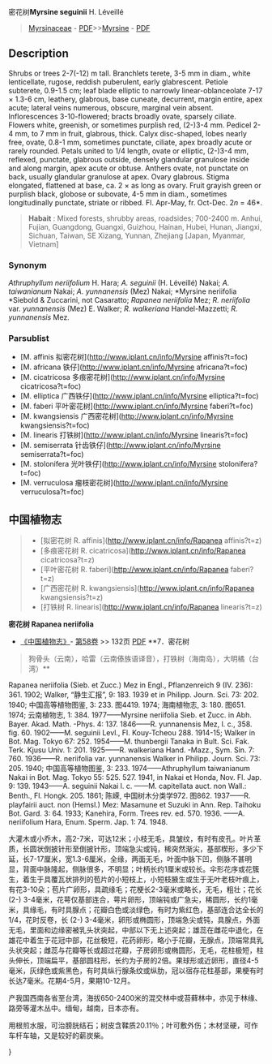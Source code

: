 密花树**Myrsine seguinii** H. Léveillé

> [Myrsinaceae](http://www.iplant.cn/info/Myrsinaceae?t=foc) - [PDF](http://www.iplant.cn/foc/pdf/Myrsinaceae.pdf)>>[Myrsine](http://www.iplant.cn/info/Myrsine?t=foc) - [PDF](http://www.iplant.cn/foc/pdf/Myrsine.pdf)

## Description

Shrubs or trees 2-7(-12) m tall. Branchlets terete, 3-5 mm in diam., white lenticellate, rugose, reddish puberulent, early glabrescent. Petiole subterete, 0.9-1.5 cm; leaf blade elliptic to narrowly linear-oblanceolate 7-17 × 1.3-6 cm, leathery, glabrous, base cuneate, decurrent, margin entire, apex acute; lateral veins numerous, obscure, marginal vein absent. Inflorescences 3-10-flowered; bracts broadly ovate, sparsely ciliate. Flowers white, greenish, or sometimes purplish red, (2-)3-4 mm. Pedicel 2-4 mm, to 7 mm in fruit, glabrous, thick. Calyx disc-shaped, lobes nearly free, ovate, 0.8-1 mm, sometimes punctate, ciliate, apex broadly acute or rarely rounded. Petals united to 1/4 length, ovate or elliptic, (2-)3-4 mm, reflexed, punctate, glabrous outside, densely glandular granulose inside and along margin, apex acute or obtuse. Anthers ovate, not punctate on back, usually glandular granulose at apex. Ovary glabrous. Stigma elongated, flattened at base, ca. 2 × as long as ovary. Fruit grayish green or purplish black, globose or subovate, 4-5 mm in diam., sometimes longitudinally punctate, striate or ribbed. Fl. Apr-May, fr. Oct-Dec. 2*n* = 46*.


> **Habait** : 
> Mixed forests, shrubby areas, roadsides; 700-2400 m. Anhui, Fujian, Guangdong, Guangxi, Guizhou, Hainan, Hubei, Hunan, Jiangxi, Sichuan, Taiwan, SE Xizang, Yunnan, Zhejiang [Japan, Myanmar, Vietnam]

### Synonym
*Athruphyllum neriifolium* H. Hara; *A. seguinii* (H. Léveillé) Nakai; *A. taiwanianum* Nakai; *A. yunnanensis* (Mez) Nakai; *Myrsine neriifolia *Siebold & Zuccarini, not Casaratto; *Rapanea neriifolia* Mez; *R. neriifolia* var. *yunnanensis* (Mez) E. Walker; *R. walkeriana* Handel-Mazzetti; *R. yunnanensis* Mez.



### Parsublist

* [M.  affinis  拟密花树](http://www.iplant.cn/info/Myrsine affinis?t=foc)
* [M.  africana  铁仔](http://www.iplant.cn/info/Myrsine africana?t=foc)
* [M.  cicatricosa  多痕密花树](http://www.iplant.cn/info/Myrsine cicatricosa?t=foc)
* [M.  elliptica  广西铁仔](http://www.iplant.cn/info/Myrsine elliptica?t=foc)
* [M.  faberi  平叶密花树](http://www.iplant.cn/info/Myrsine faberi?t=foc)
* [M.  kwangsiensis  广西密花树](http://www.iplant.cn/info/Myrsine kwangsiensis?t=foc)
* [M.  linearis  打铁树](http://www.iplant.cn/info/Myrsine linearis?t=foc)
* [M.  semiserrata  针齿铁仔](http://www.iplant.cn/info/Myrsine semiserrata?t=foc)
* [M.  stolonifera  光叶铁仔](http://www.iplant.cn/info/Myrsine stolonifera?t=foc)
* [M.  verruculosa  瘤枝密花树](http://www.iplant.cn/info/Myrsine verruculosa?t=foc)


## 中国植物志

> * [拟密花树  R.  affinis](http://www.iplant.cn/info/Rapanea affinis?t=z)
> * [多痕密花树  R.  cicatricosa](http://www.iplant.cn/info/Rapanea cicatricosa?t=z)
> * [平叶密花树  R.  faberi](http://www.iplant.cn/info/Rapanea faberi?t=z)
> * [广西密花树  R.  kwangsiensis](http://www.iplant.cn/info/Rapanea kwangsiensis?t=z)
> * [打铁树  R.  linearis](http://www.iplant.cn/info/Rapanea linearis?t=z)


**密花树 Rapanea neriifolia**

* [《中国植物志》](http://www.iplant.cn/frps)- [第58卷](http://www.iplant.cn/frps/vol/58) >> 132页 [PDF](http://www.iplant.cn/frps/pdf/58/132c.PDF)
**7．密花树

> 狗骨头（云南），哈雷（云南傣族语译音），打铁树（海南岛），大明橘（台湾）**

Rapanea neriifolia (Sieb. et Zucc.) Mez in Engl., Pflanzenreich 9 (IV. 236): 361. 1902; Walker, “静生汇报”, 9: 183. 1939 et in Philipp. Journ. Sci. 73: 202. 1940; 中国高等植物图鉴, 3: 233. 图4419. 1974; 海南植物志, 3: 180. 图651. 1974; 云南植物志, 1: 384. 1977——Myrsine neriifolia Sieb. et Zucc. in Abh. Bayer. Akad. Math. -Phys. 4: 137. 1846——R. yunnanensis Mez, l. c., 358. fig. 60. 1902——M. seguinii Levl., Fl. Kouy-Tcheou 288. 1914-15; Walker in Bot. Mag. Tokyo 67: 252. 1954——M. thunbergii Tanaka in Bult. Sci. Fak. Terk. Kjusu Univ. 1: 201. 1925——R. walkeriana Hand. -Mazz., Sym. Sin. 7: 760. 1936——R. neriifolia var. yunnanensis Walker in Philipp. Journ. Sci. 73: 205. 1940; 中国高等植物图鉴, 3: 233. 1974——Athruphyllum taiwanianum Nakai in Bot. Mag. Tokyo 55: 525. 527. 1941, in Nakai et Honda, Nov. Fl. Jap. 9: 139. 1943——A. seguinii Nakai l. c. ——M. capitellata auct. non Wall.: Benth., Fl. Hongk. 205. 1861; 陈嵘, 中国树木分类学972. 图862. 1937——R. playfairii auct. non (Hemsl.) Mez: Masamune et Suzuki in Ann. Rep. Taihoku Bot. Gard. 3: 64. 1933; Kanehira, Form. Trees rev. ed. 570. 1936. ——A. neriifolium Hara, Enum. Sperm. Jap. 1: 74. 1948.

大灌木或小乔木，高2-7米，可达12米；小枝无毛，具皱纹，有时有皮孔。叶片革质，长圆状倒披针形至倒披针形，顶端急尖或钝，稀突然渐尖，基部楔形，多少下延，长7-17厘米，宽1.3-6厘米，全缘，两面无毛，叶面中脉下凹，侧脉不甚明显，背面中脉隆起，侧脉很多，不明显；叶柄长约1厘米或较长。伞形花序或花簇生，着生于具覆瓦状排列的苞片的小短枝上，小短枝腋生或生于无叶老枝叶痕上，有花3-10朵；苞片广卵形，具疏缘毛；花梗长2-3毫米或略长，无毛，粗壮；花长 (2-) 3-4毫米，花萼仅基部连合，萼片卵形，顶端钝或广急尖，稀圆形，长约1毫米，具缘毛，有时具腺点；花瓣白色或淡绿色，有时为紫红色，基部连合达全长的1/4，花时反卷，长 (2-) 3-4毫米，卵形或椭圆形，顶端急尖或钝，具腺点，外面无毛，里面和边缘密被乳头状突起，中部以下无上述突起；雄蕊在雌花中退化，在雄花中着生于花冠中部，花丝极短，花药卵形，略小于花瓣，无腺点，顶端常具乳头状突起；雌蕊与花瓣等长或超过花瓣，子房卵形或椭圆形，无毛，花柱极短，柱头伸长，顶端扁平，基部圆柱形，长约为子房的2倍。果球形或近卵形，直径4-5毫米，灰绿色或紫黑色，有时具纵行腺条纹或纵肋，冠以宿存花柱基部，果梗有时长达7毫米。花期4-5月，果期10-12月。

产我国西南各省至台湾，海拔650-2400米的混交林中或苔藓林中，亦见于林缘、路旁等灌木丛中。缅甸，越南，日本亦有。

用根煎水服，可治膀胱结石；树皮含鞣质20.11％；叶可敷外伤；木材坚硬，可作车杆车轴，又是较好的薪炭柴。



}